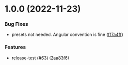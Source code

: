# 1.0.0 (2022-11-23)


### Bug Fixes

* presets not needed. Angular convention is fine ([f17a4ff](https://github.com/LEGO/AsyncAPI.NET/commit/f17a4ff32bd358ee88b424925ee441e4b6f0bc11))


### Features

* release-test ([#63](https://github.com/LEGO/AsyncAPI.NET/issues/63)) ([2aa83f6](https://github.com/LEGO/AsyncAPI.NET/commit/2aa83f6d5f2405052417ef1b91d8ba5ed5781643))
